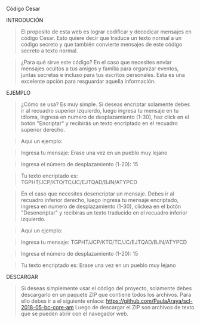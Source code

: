 Código Cesar

INTRODUCIÓN

>El proposito de esta web es lograr codificar y decodicar
mensajes en código Cesar. Esto quiere decir que traduce un 
texto normal a un código secreto y que también convierte 
mensajes de este código secreto a texto normal.

>¿Para qué sirve este código? 
En el caso que necesites enviar mensajes ocultos a tus amigos y 
familia para organizar eventos, juntas secretas e incluso para 
tus escritos personales. Esta es una excelente opción para resguardar 
aquella información.

EJEMPLO

>¿Cómo se usa?
Es muy simple. Si deseas encriptar solamente debes ir al recuadro superior izquierdo,
luego ingresa tu mensaje en tu idioma, ingresa en numero de desplazamiento (1-30), haz
click en el botón "Encriptar" y recibirás un texto encriptado en el recuadro superior derecho.

>Aquí un ejemplo:

>Ingresa tu mensaje: Erase una vez en un pueblo muy lejano

>Ingresa el número de desplazamiento (1-20): 15

>Tu texto encriptado es: TGPHT/JCP/KTO/TC/JC/EJTQAD/BJN/ATYPCD

>En el caso que necesites desencriptar un mensaje. Debes ir al recuadro inferior derecho, luego ingresa tu mensaje encriptado, ingresa en numero de desplazamiento (1-30), clickea en el botón "Desencriptar" y recibiras un texto traducido en el recuadro inferior izquierdo.

>Aquí un ejemplo:

>Ingresa tu mensaje: TGPHT/JCP/KTO/TC/JC/EJTQAD/BJN/ATYPCD

>Ingresa el número de desplazamiento (1-20): 15

>Tu texto encriptado es: Erase una vez en un pueblo muy lejano

DESCARGAR

> Si deseas simplemente usar el código del proyecto, solamente debes descargarlo 
en un paquete ZIP que contiene todos los archivos. Para ello debes ir a el siguiente
enlace: https://github.com/PaulaAraya/scl-2018-05-bc-core-am
Luego de descargar el ZIP son archivos de texto que se pueden abrir con el navegador web.
